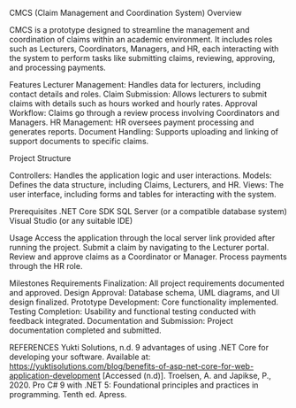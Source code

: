 CMCS (Claim Management and Coordination System)
Overview


CMCS is a prototype designed to streamline the management and coordination of claims within an academic environment. It includes roles such as Lecturers, Coordinators, Managers, and HR, each interacting with the system to perform tasks like submitting claims, reviewing, approving, and processing payments.

Features
Lecturer Management: Handles data for lecturers, including contact details and roles.
Claim Submission: Allows lecturers to submit claims with details such as hours worked and hourly rates.
Approval Workflow: Claims go through a review process involving Coordinators and Managers.
HR Management: HR oversees payment processing and generates reports.
Document Handling: Supports uploading and linking of support documents to specific claims.


Project Structure

Controllers: Handles the application logic and user interactions.
Models: Defines the data structure, including Claims, Lecturers, and HR.
Views: The user interface, including forms and tables for interacting with the system.

Prerequisites
.NET Core SDK
SQL Server (or a compatible database system)
Visual Studio (or any suitable IDE)

Usage
Access the application through the local server link provided after running the project.
Submit a claim by navigating to the Lecturer portal.
Review and approve claims as a Coordinator or Manager.
Process payments through the HR role.

Milestones
Requirements Finalization: All project requirements documented and approved.
Design Approval: Database schema, UML diagrams, and UI design finalized.
Prototype Development: Core functionality implemented.
Testing Completion: Usability and functional testing conducted with feedback integrated.
Documentation and Submission: Project documentation completed and submitted.

REFERENCES
Yukti Solutions, n.d. 9 advantages of using .NET Core for developing your software. Available at: https://yuktisolutions.com/blog/benefits-of-asp-net-core-for-web-application-development [Accessed (n.d)].
Troelsen, A. and Japikse, P., 2020. Pro C# 9 with .NET 5: Foundational principles and practices in programming. Tenth ed. Apress.
